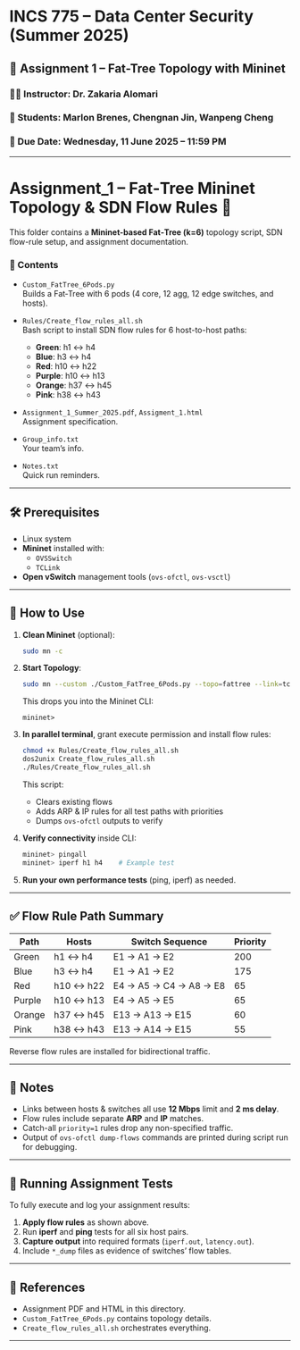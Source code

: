 # INCS 775 – Data Center Security (Summer 2025)

## 🧪 Assignment 1 – Fat-Tree Topology with Mininet

### 👨‍🏫 Instructor: Dr. Zakaria Alomari  
### 👤 Students: Marlon Brenes, Chengnan Jin, Wanpeng Cheng  
### 📅 Due Date: Wednesday, 11 June 2025 – 11:59 PM  

---

# Assignment_1 – Fat‑Tree Mininet Topology & SDN Flow Rules 📘

This folder contains a **Mininet-based Fat‑Tree (k=6)** topology script, SDN flow-rule setup, and assignment documentation.

### 📂 Contents

- `Custom_FatTree_6Pods.py`  
  Builds a Fat‑Tree with 6 pods (4 core, 12 agg, 12 edge switches, and hosts).

- `Rules/Create_flow_rules_all.sh`  
  Bash script to install SDN flow rules for 6 host-to-host paths:
  - **Green**: h1 ↔ h4  
  - **Blue**: h3 ↔ h4  
  - **Red**: h10 ↔ h22  
  - **Purple**: h10 ↔ h13  
  - **Orange**: h37 ↔ h45  
  - **Pink**: h38 ↔ h43

- `Assignment_1_Summer_2025.pdf`, `Assigment_1.html`  
  Assignment specification.

- `Group_info.txt`  
  Your team’s info.

- `Notes.txt`  
  Quick run reminders.

---

## 🛠️ Prerequisites

- Linux system
- **Mininet** installed with:
  - `OVSSwitch`
  - `TCLink`
- **Open vSwitch** management tools (`ovs-ofctl`, `ovs-vsctl`)

---

## 🚀 How to Use

1. **Clean Mininet** (optional):
   ```bash
   sudo mn -c
   ```
2. **Start Topology**:
   ```bash
   sudo mn --custom ./Custom_FatTree_6Pods.py --topo=fattree --link=tc --switch=ovsk --controller=none
   ```
   This drops you into the Mininet CLI:
   ```
   mininet>
   ```
3. **In parallel terminal**, grant execute permission and install flow rules:
   ```bash
   chmod +x Rules/Create_flow_rules_all.sh
   dos2unix Create_flow_rules_all.sh
   ./Rules/Create_flow_rules_all.sh
   ```
   This script:
   - Clears existing flows
   - Adds ARP & IP rules for all test paths with priorities
   - Dumps `ovs-ofctl` outputs to verify

4. **Verify connectivity** inside CLI:
   ```bash
   mininet> pingall
   mininet> iperf h1 h4    # Example test
   ```

5. **Run your own performance tests** (ping, iperf) as needed.

---

## ✅ Flow Rule Path Summary

| Path     | Hosts         | Switch Sequence                              | Priority |
|----------|----------------|----------------------------------------------|----------|
| Green    | h1 ↔ h4        | E1 → A1 → E2                                  | 200      |
| Blue     | h3 ↔ h4        | E1 → A1 → E2                                  | 175      |
| Red      | h10 ↔ h22      | E4 → A5 → C4 → A8 → E8                         | 65       |
| Purple   | h10 ↔ h13      | E4 → A5 → E5                                   | 65       |
| Orange   | h37 ↔ h45      | E13 → A13 → E15                                | 60       |
| Pink     | h38 ↔ h43      | E13 → A14 → E15                                | 55       |

Reverse flow rules are installed for bidirectional traffic.

---

## 💬 Notes

- Links between hosts & switches all use **12 Mbps** limit and **2 ms delay**.
- Flow rules include separate **ARP** and **IP** matches.
- Catch-all `priority=1` rules drop any non-specified traffic.
- Output of `ovs-ofctl dump-flows` commands are printed during script run for debugging.

---

## 🎯 Running Assignment Tests

To fully execute and log your assignment results:

1. **Apply flow rules** as shown above.
2. Run **iperf** and **ping** tests for all six host pairs.
3. **Capture output** into required formats (`iperf.out`, `latency.out`).
4. Include `*_dump` files as evidence of switches’ flow tables.

---

## 📄 References

- Assignment PDF and HTML in this directory.
- `Custom_FatTree_6Pods.py` contains topology details.
- `Create_flow_rules_all.sh` orchestrates everything.

---

